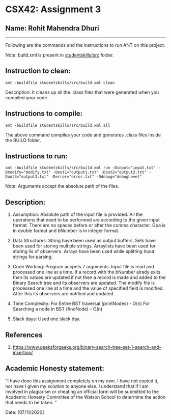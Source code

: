 # CSX42: Assignment 3
## Name: Rohit Mahendra Dhuri

-----------------------------------------------------------------------

Following are the commands and the instructions to run ANT on this project.


Note: build.xml is present in [studentskills/src](./channelpopularity/src/) folder.

## Instruction to clean:

```commandline
ant -buildfile studentskills/src/build.xml clean
```

Description: It cleans up all the .class files that were generated when you
compiled your code.

## Instructions to compile:

```commandline
ant -buildfile studentskills/src/build.xml all
```
The above command compiles your code and generates .class files inside the BUILD folder.

## Instructions to run:

```commandline
ant -buildfile studentskills/src/build.xml run -Dinput="input.txt" -Dmodify="modify.txt" -Dout1="output1.txt" -Dout2="output2.txt" -Dout3="output3.txt" -Derror="error.txt" -Ddebug="debugLevel"
```
Note: Arguments accept the absolute path of the files.

## Description:
1. Assumption: 
Absolute path of the input file is provided.
All the operations that need to be performed are according to the given input format.
There are no spaces before or after the comma character.
Gpa is in double format and bNumber is in integer format.

1. Data Structures: 
String have been used as output buffers.
Sets have been used for storing multiple strings.
Arraylists have been used for storing lis of observers.
Arrays have been used while splitting Input strings for parsing.

3. Code Working: 
Program accpets 7 arguments.
Input file is read and processed one line at a time. If a record with the bNumber alrady exits then its values are updated if not then a record is made and added to the Binary Search tree and its observers are updated.
The modify file is processed one line at a time and the value of specified field is modified. After this its observers are notified and updated.

4. Time Complexity: 
For Entire BST traversal (printNodes) - O(n)
For Searching a node in BST (findNode) - O(n)

5. Slack days: 
Used one slack day.

## References

1. https://www.geeksforgeeks.org/binary-search-tree-set-1-search-and-insertion/

## Academic Honesty statement:

"I have done this assignment completely on my own. I have not copied
it, nor have I given my solution to anyone else. I understand that if
I am involved in plagiarism or cheating an official form will be
submitted to the Academic Honesty Committee of the Watson School to
determine the action that needs to be taken. "

Date: [07/11/2020]


